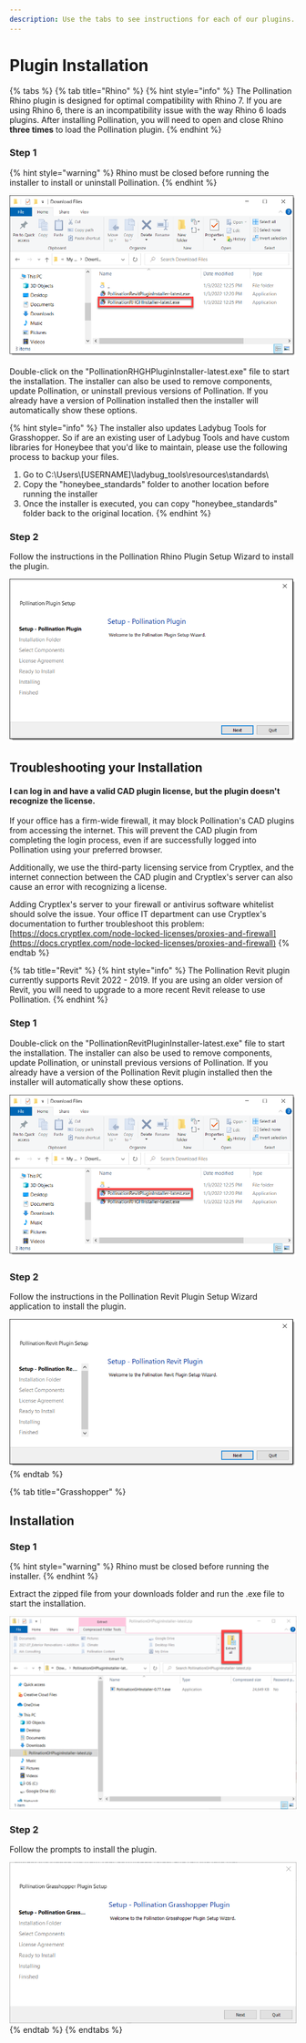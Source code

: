 ```yaml
---
description: Use the tabs to see instructions for each of our plugins.
---
```


# Plugin Installation

{% tabs %}
{% tab title="Rhino" %}
{% hint style="info" %}
The Pollination Rhino plugin is designed for optimal compatibility with Rhino 7. If you are using Rhino 6, there is an incompatibility issue with the way Rhino 6 loads plugins. After installing Pollination, you will need to open and close Rhino **three times** to load the Pollination plugin.
{% endhint %}



### Step 1

{% hint style="warning" %}
Rhino must be closed before running the installer to install or uninstall Pollination.
{% endhint %}



![](<../.gitbook/assets/image (150) (1) (1) (1).png>)

Double-click on the "PollinationRHGHPluginInstaller-latest.exe" file to start the installation. The installer can also be used to remove components, update Pollination, or uninstall previous versions of Pollination. If you already have a version of Pollination installed then the installer will automatically show these options.

{% hint style="info" %}
The installer also updates Ladybug Tools for Grasshopper. So if are an existing user of Ladybug Tools and have custom libraries for Honeybee that you'd like to maintain, please use the following process to backup your files.

1. Go to C:\Users\\\[USERNAME]\ladybug\_tools\resources\standards\\
2. Copy the "honeybee\_standards" folder to another location before running the installer
3. Once the installer is executed, you can copy "honeybee\_standards" folder back to the original location.
{% endhint %}

###

### Step 2

Follow the instructions in the Pollination Rhino Plugin Setup Wizard to install the plugin.

![](<../.gitbook/assets/image (149) (1) (1).png>)

## Troubleshooting your Installation

####

#### I can log in and have a valid CAD plugin license, but the plugin doesn't recognize the license.&#x20;

If your office has a firm-wide firewall, it may block Pollination's CAD plugins from accessing the internet. This will prevent the CAD plugin from completing the login process, even if are successfully logged into Pollination using your preferred browser.&#x20;

Additionally, we use the third-party licensing service from Cryptlex, and the internet connection between the CAD plugin and Cryptlex's server can also cause an error with recognizing a license.&#x20;

Adding Cryptlex's server to your firewall or antivirus software whitelist should solve the issue. Your office IT department can use Cryptlex's documentation to further troubleshoot this problem: [https://docs.cryptlex.com/node-locked-licenses/proxies-and-firewall](https://docs.cryptlex.com/node-locked-licenses/proxies-and-firewall)
{% endtab %}

{% tab title="Revit" %}
{% hint style="info" %}
The Pollination Revit plugin currently supports Revit 2022 - 2019. If you are using an older version of Revit, you will need to upgrade to a more recent Revit release to use Pollination.
{% endhint %}

### Step 1

Double-click on the "PollinationRevitPluginInstaller-latest.exe" file to start the installation. The installer can also be used to remove components, update Pollination, or uninstall previous versions of Pollination. If you already have a version of the Pollination Revit plugin installed then the installer will automatically show these options.

![](<../.gitbook/assets/image (148) (1) (1).png>)

### Step 2

Follow the instructions in the Pollination Revit Plugin Setup Wizard application to install the plugin.

![](<../.gitbook/assets/image (151) (1) (1) (1).png>)
{% endtab %}

{% tab title="Grasshopper" %}
## Installation

### Step 1

{% hint style="warning" %}
Rhino must be closed before running the installer.
{% endhint %}

Extract the zipped file from your downloads folder and run the .exe file to start the installation.

![](<../.gitbook/assets/image (40).png>)

### Step 2

Follow the prompts to install the plugin.

![](<../.gitbook/assets/image (35).png>)
{% endtab %}
{% endtabs %}
